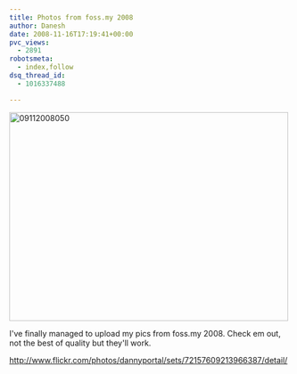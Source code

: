```yaml
---
title: Photos from foss.my 2008
author: Danesh
date: 2008-11-16T17:19:41+00:00
pvc_views:
  - 2891
robotsmeta:
  - index,follow
dsq_thread_id:
  - 1016337488

---
```

[<img loading="lazy" src="http://farm4.static.flickr.com/3021/3034574401_7a5a7efa72.jpg" alt="09112008050" width="500" height="375" />][1]

I've finally managed to upload my pics from foss.my 2008. Check em out, not the best of quality but they'll work.

<http://www.flickr.com/photos/dannyportal/sets/72157609213966387/detail/>

 [1]: http://www.flickr.com/photos/dannyportal/3034574401/ "09112008050 by Danesh Manoharan, on Flickr"